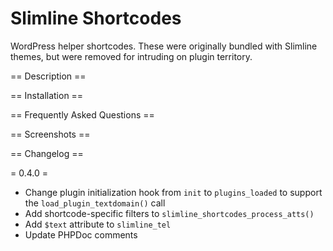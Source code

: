 Slimline Shortcodes
======

WordPress helper shortcodes. These were originally bundled with Slimline themes, but were removed for intruding on plugin territory.

== Description ==

== Installation ==

== Frequently Asked Questions ==

== Screenshots ==

== Changelog ==

= 0.4.0 =
* Change plugin initialization hook from `init` to `plugins_loaded` to support the `load_plugin_textdomain()` call
* Add shortcode-specific filters to `slimline_shortcodes_process_atts()`
* Add `$text` attribute to `slimline_tel`
* Update PHPDoc comments